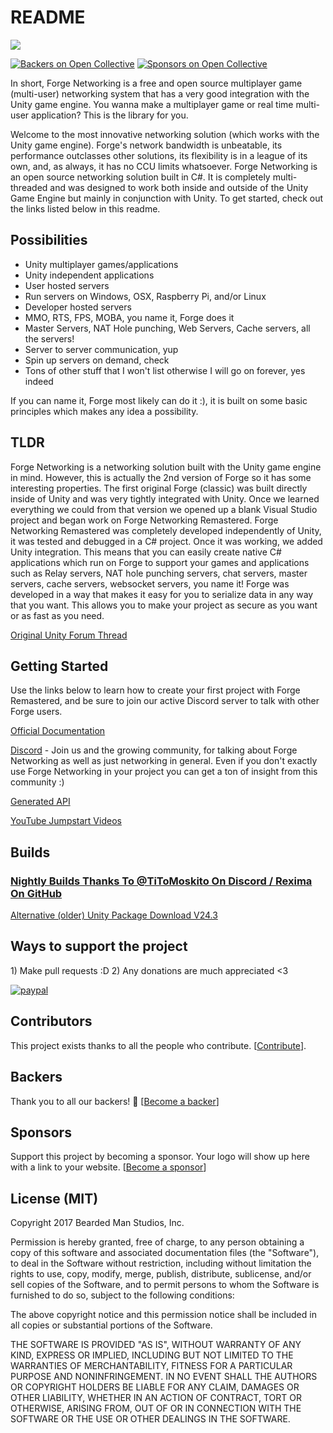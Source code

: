 # README

![](http://i.imgur.com/ezLjujn.png)

[![Backers on Open Collective](https://opencollective.com/forgenetworking/backers/badge.svg)](./#backers) [![Sponsors on Open Collective](https://opencollective.com/forgenetworking/sponsors/badge.svg)](./#sponsors)

In short, Forge Networking is a free and open source multiplayer game \(multi-user\) networking system that has a very good integration with the Unity game engine. You wanna make a multiplayer game or real time multi-user application? This is the library for you.

Welcome to the most innovative networking solution \(which works with the Unity game engine\). Forge's network bandwidth is unbeatable, its performance outclasses other solutions, its flexibility is in a league of its own, and, as always, it has no CCU limits whatsoever. Forge Networking is an open source networking solution built in C\#. It is completely multi-threaded and was designed to work both inside and outside of the Unity Game Engine but mainly in conjunction with Unity. To get started, check out the links listed below in this readme.

## Possibilities

* Unity multiplayer games/applications
* Unity independent applications
* User hosted servers
* Run servers on Windows, OSX, Raspberry Pi, and/or Linux
* Developer hosted servers
* MMO, RTS, FPS, MOBA, you name it, Forge does it
* Master Servers, NAT Hole punching, Web Servers, Cache servers, all the servers!
* Server to server communication, yup
* Spin up servers on demand, check
* Tons of other stuff that I won't list otherwise I will go on forever, yes indeed

If you can name it, Forge most likely can do it :\), it is built on some basic principles which makes any idea a possibility.

## TLDR

Forge Networking is a networking solution built with the Unity game engine in mind. However, this is actually the 2nd version of Forge so it has some interesting properties. The first original Forge \(classic\) was built directly inside of Unity and was very tightly integrated with Unity. Once we learned everything we could from that version we opened up a blank Visual Studio project and began work on Forge Networking Remastered. Forge Networking Remastered was completely developed independently of Unity, it was tested and debugged in a C\# project. Once it was working, we added Unity integration. This means that you can easily create native C\# applications which run on Forge to support your games and applications such as Relay servers, NAT hole punching servers, chat servers, master servers, cache servers, websocket servers, you name it! Forge was developed in a way that makes it easy for you to serialize data in any way that you want. This allows you to make your project as secure as you want or as fast as you need.

[Original Unity Forum Thread](https://forum.unity3d.com/threads/no-ccu-limit-forge-networking-superpowered-fully-cross-platform.286900/)

## Getting Started

Use the links below to learn how to create your first project with Forge Remastered, and be sure to join our active Discord server to talk with other Forge users.

[Official Documentation](https://github.com/BeardedManStudios/ForgeNetworkingRemastered/wiki)

[Discord](https://discord.gg/yzZwEYm) - Join us and the growing community, for talking about Forge Networking as well as just networking in general. Even if you don't exactly use Forge Networking in your project you can get a ton of insight from this community :\)

[Generated API](https://forgepowered.com/ForgeNetworkingRemasteredAPI/html/index.html)

[YouTube Jumpstart Videos](https://www.youtube.com/playlist?list=PLm1w78-UUlMIi5Vfwy6ckJQIQMHMT-QS5)

## Builds

### [Nightly Builds Thanks To @TiToMoskito On Discord / Rexima On GitHub](http://www.titomoskito.com/forgenetworking/)

[Alternative \(older\) Unity Package Download V24.3](https://e71dac46a75cac973b88-8a2ab8f09d41afeb61265f61aa50339b.ssl.cf1.rackcdn.com/Forge-Networking-Remastered-%2024.%203.unitypackage)

## Ways to support the project

1\) Make pull requests :D 2\) Any donations are much appreciated &lt;3

[![paypal](https://www.paypalobjects.com/en_US/i/btn/btn_donateCC_LG.gif)](https://www.paypal.com/cgi-bin/webscr?cmd=_s-xclick&hosted_button_id=4CXPTUZR3KBLU)

## Contributors

This project exists thanks to all the people who contribute. \[[Contribute](contributing.md)\]. 

## Backers

Thank you to all our backers! 🙏 \[[Become a backer](https://opencollective.com/forgenetworking#backer)\]

## Sponsors

Support this project by becoming a sponsor. Your logo will show up here with a link to your website. \[[Become a sponsor](https://opencollective.com/forgenetworking#sponsor)\]

## License \(MIT\)

Copyright 2017 Bearded Man Studios, Inc.

Permission is hereby granted, free of charge, to any person obtaining a copy of this software and associated documentation files \(the "Software"\), to deal in the Software without restriction, including without limitation the rights to use, copy, modify, merge, publish, distribute, sublicense, and/or sell copies of the Software, and to permit persons to whom the Software is furnished to do so, subject to the following conditions:

The above copyright notice and this permission notice shall be included in all copies or substantial portions of the Software.

THE SOFTWARE IS PROVIDED "AS IS", WITHOUT WARRANTY OF ANY KIND, EXPRESS OR IMPLIED, INCLUDING BUT NOT LIMITED TO THE WARRANTIES OF MERCHANTABILITY, FITNESS FOR A PARTICULAR PURPOSE AND NONINFRINGEMENT. IN NO EVENT SHALL THE AUTHORS OR COPYRIGHT HOLDERS BE LIABLE FOR ANY CLAIM, DAMAGES OR OTHER LIABILITY, WHETHER IN AN ACTION OF CONTRACT, TORT OR OTHERWISE, ARISING FROM, OUT OF OR IN CONNECTION WITH THE SOFTWARE OR THE USE OR OTHER DEALINGS IN THE SOFTWARE.

